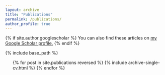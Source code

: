 ```yaml
---
layout: archive
title: "Publications"
permalink: /publications/
author_profile: true
---
```


{% if site.author.googlescholar %}
  You can also find these articles on <u><a href="{{site.author.googlescholar}}">my Google Scholar profile</a>.</u>
{% endif %}

{% include base_path %}

<ul>{% for post in site.publications reversed %}
  {% include archive-single-cv.html %}
{% endfor %}</ul>
